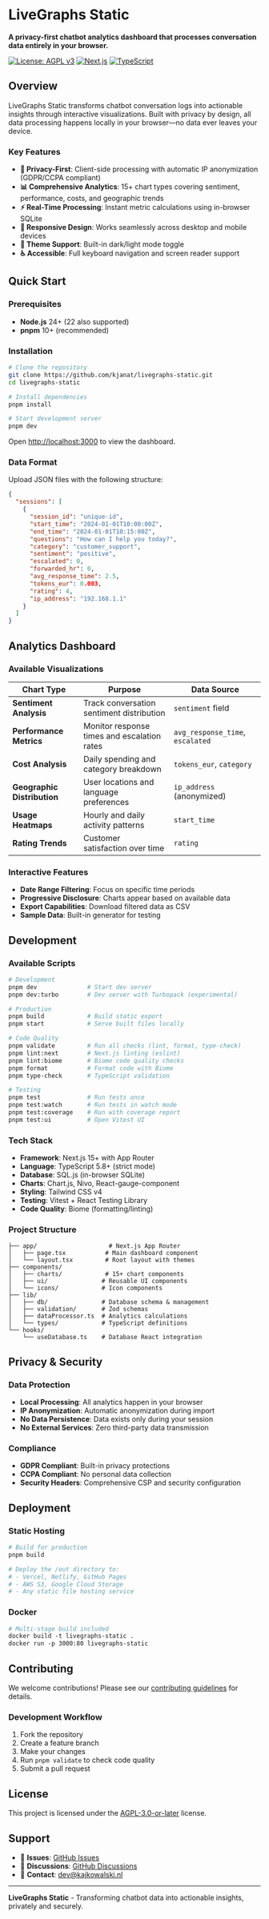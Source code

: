 # LiveGraphs Static

**A privacy-first chatbot analytics dashboard that processes conversation data entirely in your browser.**

[![License: AGPL v3](https://img.shields.io/badge/License-AGPL%20v3-blue.svg)](https://www.gnu.org/licenses/agpl-3.0)
[![Next.js](<https://img.shields.io/badge/dynamic/regex?url=https%3A%2F%2Fraw.githubusercontent.com%2Fkjanat%2Flivegraphs-static%2Fmaster%2Fpackage.json&search=%22next%22%5Cs*%3A%5Cs*%22%5C%5E(%3F%3Cversion%3E%5Cd%2B%5C.%5Cd*).*%22&replace=%24%3Cversion%3E&logo=nextdotjs&label=Nextjs&color=%23000000>)](https://nextjs.org/)
[![TypeScript](<https://img.shields.io/badge/dynamic/regex?url=https%3A%2F%2Fraw.githubusercontent.com%2Fkjanat%2Flivegraphs-static%2Fmaster%2Fpackage.json&search=%22typescript%22%5Cs*%3A%5Cs*%22%5C%5E(%3F%3Cversion%3E%5Cd%2B%5C.%5Cd*).*%22&replace=%24%3Cversion%3E&logo=typescript&label=TypeScript&color=%233178C6>)](https://www.typescriptlang.org/)

## Overview

LiveGraphs Static transforms chatbot conversation logs into actionable insights through interactive visualizations. Built with privacy by design, all data processing happens locally in your browser—no data ever leaves your device.

### Key Features

- **🔐 Privacy-First**: Client-side processing with automatic IP anonymization (GDPR/CCPA compliant)
- **📊 Comprehensive Analytics**: 15+ chart types covering sentiment, performance, costs, and geographic trends
- **⚡ Real-Time Processing**: Instant metric calculations using in-browser SQLite
- **📱 Responsive Design**: Works seamlessly across desktop and mobile devices
- **🌙 Theme Support**: Built-in dark/light mode toggle
- **♿ Accessible**: Full keyboard navigation and screen reader support

## Quick Start

### Prerequisites

- **Node.js** 24+ (22 also supported)
- **pnpm** 10+ (recommended)

### Installation

```bash
# Clone the repository
git clone https://github.com/kjanat/livegraphs-static.git
cd livegraphs-static

# Install dependencies
pnpm install

# Start development server
pnpm dev
```

Open [http://localhost:3000](http://localhost:3000) to view the dashboard.

### Data Format

Upload JSON files with the following structure:

```json
{
  "sessions": [
    {
      "session_id": "unique-id",
      "start_time": "2024-01-01T10:00:00Z",
      "end_time": "2024-01-01T10:15:00Z",
      "questions": "How can I help you today?",
      "category": "customer_support",
      "sentiment": "positive",
      "escalated": 0,
      "forwarded_hr": 0,
      "avg_response_time": 2.5,
      "tokens_eur": 0.003,
      "rating": 4,
      "ip_address": "192.168.1.1"
    }
  ]
}
```

## Analytics Dashboard

### Available Visualizations

| Chart Type                  | Purpose                                     | Data Source                      |
| --------------------------- | ------------------------------------------- | -------------------------------- |
| **Sentiment Analysis**      | Track conversation sentiment distribution   | `sentiment` field                |
| **Performance Metrics**     | Monitor response times and escalation rates | `avg_response_time`, `escalated` |
| **Cost Analysis**           | Daily spending and category breakdown       | `tokens_eur`, `category`         |
| **Geographic Distribution** | User locations and language preferences     | `ip_address` (anonymized)        |
| **Usage Heatmaps**          | Hourly and daily activity patterns          | `start_time`                     |
| **Rating Trends**           | Customer satisfaction over time             | `rating`                         |

### Interactive Features

- **Date Range Filtering**: Focus on specific time periods
- **Progressive Disclosure**: Charts appear based on available data
- **Export Capabilities**: Download filtered data as CSV
- **Sample Data**: Built-in generator for testing

## Development

### Available Scripts

```bash
# Development
pnpm dev              # Start dev server
pnpm dev:turbo        # Dev server with Turbopack (experimental)

# Production
pnpm build            # Build static export
pnpm start            # Serve built files locally

# Code Quality
pnpm validate         # Run all checks (lint, format, type-check)
pnpm lint:next        # Next.js linting (eslint)
pnpm lint:biome       # Biome code quality checks
pnpm format           # Format code with Biome
pnpm type-check       # TypeScript validation

# Testing
pnpm test             # Run tests once
pnpm test:watch       # Run tests in watch mode
pnpm test:coverage    # Run with coverage report
pnpm test:ui          # Open Vitest UI
```

### Tech Stack

- **Framework**: Next.js 15+ with App Router
- **Language**: TypeScript 5.8+ (strict mode)
- **Database**: SQL.js (in-browser SQLite)
- **Charts**: Chart.js, Nivo, React-gauge-component
- **Styling**: Tailwind CSS v4
- **Testing**: Vitest + React Testing Library
- **Code Quality**: Biome (formatting/linting)

### Project Structure

```plaintext
├── app/                    # Next.js App Router
│   ├── page.tsx           # Main dashboard component
│   └── layout.tsx         # Root layout with themes
├── components/
│   ├── charts/            # 15+ chart components
│   ├── ui/               # Reusable UI components
│   └── icons/            # Icon components
├── lib/
│   ├── db/               # Database schema & management
│   ├── validation/       # Zod schemas
│   ├── dataProcessor.ts  # Analytics calculations
│   └── types/            # TypeScript definitions
└── hooks/
    └── useDatabase.ts    # Database React integration
```

## Privacy & Security

### Data Protection

- **Local Processing**: All analytics happen in your browser
- **IP Anonymization**: Automatic anonymization during import
- **No Data Persistence**: Data exists only during your session
- **No External Services**: Zero third-party data transmission

### Compliance

- **GDPR Compliant**: Built-in privacy protections
- **CCPA Compliant**: No personal data collection
- **Security Headers**: Comprehensive CSP and security configuration

## Deployment

### Static Hosting

```bash
# Build for production
pnpm build

# Deploy the /out directory to:
# - Vercel, Netlify, GitHub Pages
# - AWS S3, Google Cloud Storage
# - Any static file hosting service
```

### Docker

```dockerfile
# Multi-stage build included
docker build -t livegraphs-static .
docker run -p 3000:80 livegraphs-static
```

## Contributing

We welcome contributions! Please see our [contributing guidelines](CONTRIBUTING.md) for details.

### Development Workflow

1. Fork the repository
2. Create a feature branch
3. Make your changes
4. Run `pnpm validate` to check code quality
5. Submit a pull request

## License

This project is licensed under the [AGPL-3.0-or-later](LICENSE) license.

## Support

- 🐛 **Issues**: [GitHub Issues](https://github.com/kjanat/livegraphs-static/issues)
- 💬 **Discussions**: [GitHub Discussions](https://github.com/kjanat/livegraphs-static/discussions)
- 📧 **Contact**: [dev@kajkowalski.nl](mailto:dev@kajkowalski.nl)

---

**LiveGraphs Static** - Transforming chatbot data into actionable insights, privately and securely.
